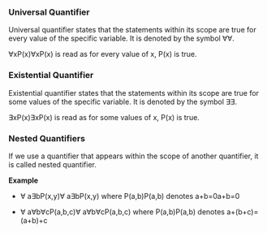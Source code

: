 
### Universal Quantifier

Universal quantifier states that the statements within its scope are true for every value of the specific variable. It is denoted by the symbol ∀∀.

∀xP(x)∀xP(x) is read as for every value of x, P(x) is true.

### Existential Quantifier

Existential quantifier states that the statements within its scope are true for some values of the specific variable. It is denoted by the symbol ∃∃.

∃xP(x)∃xP(x) is read as for some values of x, P(x) is true.

### Nested Quantifiers

If we use a quantifier that appears within the scope of another quantifier, it is called nested quantifier.

**Example**

- ∀ a∃bP(x,y)∀ a∃bP(x,y) where P(a,b)P(a,b) denotes a+b=0a+b=0
    
- ∀ a∀b∀cP(a,b,c)∀ a∀b∀cP(a,b,c) where P(a,b)P(a,b) denotes a+(b+c)=(a+b)+c
